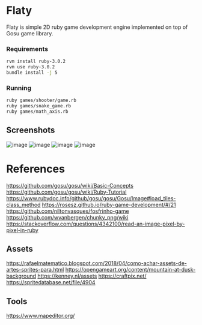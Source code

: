 # Flaty

Flaty is simple 2D ruby game development engine implemented on top of Gosu game library.

### Requirements

```sh
rvm install ruby-3.0.2
rvm use ruby-3.0.2
bundle install -j 5
```

### Running

```sh
ruby games/shooter/game.rb
ruby games/snake_game.rb
ruby games/math_axis.rb
```

## Screenshots

![image](https://user-images.githubusercontent.com/2291529/132454674-e3d9ff3b-5883-42ad-a2d5-b55361b318f8.png)
![image](https://user-images.githubusercontent.com/2291529/132454752-9fa7db1f-4696-4da9-a51f-efbc193c9948.png)
![image](https://user-images.githubusercontent.com/2291529/133026223-f64be37e-9634-4e94-bf8d-3139113beb7d.png)
![image](https://user-images.githubusercontent.com/2291529/133202688-81114e98-568d-42b5-ad84-50396ce02b6f.png)


# References

https://github.com/gosu/gosu/wiki/Basic-Concepts
https://github.com/gosu/gosu/wiki/Ruby-Tutorial
https://www.rubydoc.info/github/gosu/gosu/Gosu/Image#load_tiles-class_method
https://rosesz.github.io/ruby-game-development/#/21
https://github.com/niltonvasques/fosfrinho-game
https://github.com/wvanbergen/chunky_png/wiki
https://stackoverflow.com/questions/4342100/read-an-image-pixel-by-pixel-in-ruby

## Assets
https://rafaelmatematico.blogspot.com/2018/04/como-achar-assets-de-artes-sprites-para.html
https://opengameart.org/content/mountain-at-dusk-background
https://kenney.nl/assets
https://craftpix.net/
https://spritedatabase.net/file/4904

## Tools

https://www.mapeditor.org/
